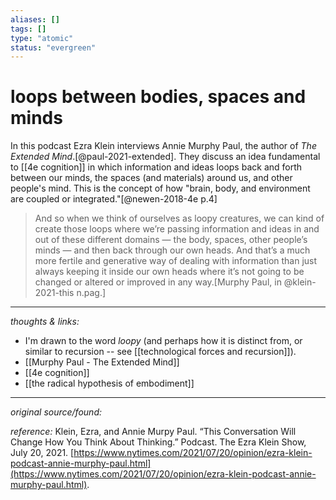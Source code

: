 ```yaml
---
aliases: []
tags: []
type: "atomic"
status: "evergreen"
---
```


# loops between bodies, spaces and minds

In this podcast Ezra Klein interviews Annie Murphy Paul, the author of _The Extended Mind_.[@paul-2021-extended]. They discuss an idea fundamental to [[4e cognition]] in which information and ideas loops back and forth between our minds, the spaces (and materials) around us, and other people's mind. This is the concept of how "brain, body, and environment are coupled or integrated."[@newen-2018-4e p.4]

> And so when we think of ourselves as loopy creatures, we can kind of create those loops where we’re passing information and ideas in and out of these different domains — the body, spaces, other people’s minds — and then back through our own heads. And that’s a much more fertile and generative way of dealing with information than just always keeping it inside our own heads where it’s not going to be changed or altered or improved in any way.[Murphy Paul, in @klein-2021-this n.pag.]

---

_thoughts & links:_

- I'm drawn to the word _loopy_ (and perhaps how it is distinct from, or similar to recursion -- see [[technological forces and recursion]]). 
 - [[Murphy Paul - The Extended Mind]]
 - [[4e cognition]]
 - [[the radical hypothesis of embodiment]]


---

_original source/found:_ 

_reference:_ Klein, Ezra, and Annie Murpy Paul. “This Conversation Will Change How You Think About Thinking.” Podcast. The Ezra Klein Show, July 20, 2021. [https://www.nytimes.com/2021/07/20/opinion/ezra-klein-podcast-annie-murphy-paul.html](https://www.nytimes.com/2021/07/20/opinion/ezra-klein-podcast-annie-murphy-paul.html).